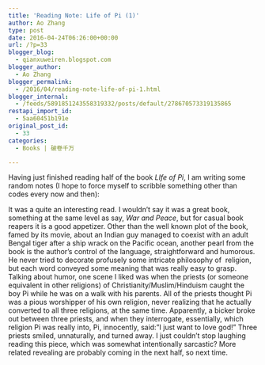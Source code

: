 ```yaml
---
title: 'Reading Note: Life of Pi (1)'
author: Ao Zhang
type: post
date: 2016-04-24T06:26:00+00:00
url: /?p=33
blogger_blog:
  - qianxuweiren.blogspot.com
blogger_author:
  - Ao Zhang
blogger_permalink:
  - /2016/04/reading-note-life-of-pi-1.html
blogger_internal:
  - /feeds/5891851243558319332/posts/default/278670573319135865
restapi_import_id:
  - 5aa60451b191e
original_post_id:
  - 33
categories:
  - Books | 破卷千万

---
```

Having just finished reading half of the book _LIfe of Pi_, I am writing some random notes (I hope to force myself to scribble something other than codes every now and then):

<div>
</div>

<div>
  It was a quite an interesting read. I wouldn&#8217;t say it was a great book, something at the same level as say, <i>War and Peace</i>, but for casual book reapers it is a good appetizer. Other than the well known plot of the book, famed by its movie, about an Indian guy managed to coexist with an adult Bengal tiger after a ship wrack on the Pacific ocean, another pearl from the book is the author&#8217;s control of the language, straightforward and humorous. He never tried to decorate profusely some intricate philosophy of  religion, but each word conveyed some meaning that was really easy to grasp.
</div>

<div>
</div>

<div>
  Talking about humor, one scene I liked was when the priests (or someone equivalent in other religions) of Christianity/Muslim/Hinduism caught the boy Pi while he was on a walk with his parents. All of the priests thought Pi was a pious worshipper of his own religion, never realizing that he actually converted to all three religions, at the same time. Apparently, a bicker broke out between three priests, and when they interrogate, essentially, which religion Pi was really into, Pi, innocently, said:&#8221;I just want to love god!&#8221; Three priests smiled, unnaturally, and turned away. I just couldn&#8217;t stop laughing reading this piece, which was somewhat intentionally sarcastic? More related revealing are probably coming in the next half, so next time.
</div>